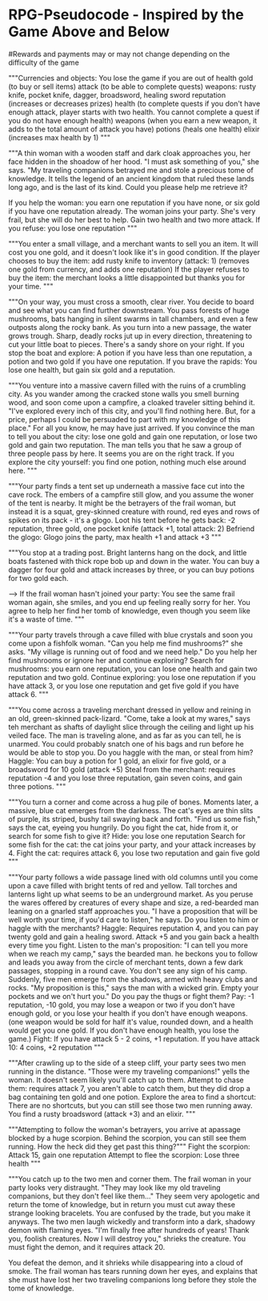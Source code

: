 # RPG-Pseudocode - Inspired by the Game Above and Below
#Rewards and payments may or may not change depending on the difficulty of the game

"""Currencies and objects:
You lose the game if you are out of health
gold (to buy or sell items)
attack (to be able to complete quests)
weapons: rusty knife, pocket knife, dagger, broadsword, healing sword
reputation (increases or decreases prizes)
health (to complete quests if you don't have enough attack, player starts with two health. You cannot complete a quest if you do not have enough health)
weapons (when you earn a new weapon, it adds to the total amount of attack you have)
potions (heals one health)
elixir (increases max health by 1)
"""


"""A thin woman with a wooden staff and dark cloak approaches you, her face hidden in the shoadow of her hood. "I must ask something of you," she says. "My traveling companions betrayed me and stole a precious tome of knowledge.  It tells the legend of an ancient kingdom that ruled these lands long ago, and is the last of its kind. Could you please help me retrieve it?

  If you help the woman: you earn one reputation if you have none, or six gold if you have one reputation already. The woman joins your party. She's very frail, but she will do her best to help. Gain two health and two more attack.
  If you refuse: you lose one reputation
"""
  
"""You enter a small village, and a merchant wants to sell you an item. It will cost you one gold, and it doesn't look like it's in good condition.
   If the player chooses to buy the item: add rusty knife to inventory (attack: 1) (removes one gold from currency, and adds one reputation)
   If the player refuses to buy the item: the merchant looks a little disappointed but thanks you for your time.
"""
 
"""On your way, you must cross a smooth, clear river. You decide to board and see what you can find further downstream. You pass forests of huge mushrooms, bats hanging in silent swarms in tall chambers, and even a few outposts along the rocky bank. As you turn into a new passage, the water grows trough. Sharp, deadly rocks jut up in every direction, threatening to cut your little boat to pieces. There's a sandy shore on your right.
  If you stop the boat and explore: A potion if you have less than one reputation, a potion and two gold if you have one reputation.
  If you brave the rapids: You lose one health, but gain six gold and a reputation.

"""You venture into a massive cavern filled with the ruins of a crumbling city. As you wander among the cracked stone walls you smell burning wood, and soon come upon a campfire, a cloaked traveler sitting behind it. "I've explored every inch of this city, and you'll find nothing here. But, for a price, perhaps I could be persuaded to part with my knowledge of this place." For all you know, he may have just arrived.
  If you convince the man to tell you about the city: lose one gold and gain one reputation, or lose two gold and gain two reputation. The man tells you that he saw a group of three people pass by here. It seems you are on the right track.
  If you explore the city yourself: you find one potion, nothing much else around here.
"""

"""Your party finds a tent set up underneath a massive face cut into the cave rock. The embers of a campfire still glow, and you assume the woner of the tent is nearby. It might be the betrayers of the frail woman, but instead it is a squat, grey-skinned creature with round, red eyes and rows of spikes on its pack - it's a glogo.
  Loot his tent before he gets back: -2 reputation, three gold, one pocket knife (attack +1, total attack: 2)
  Befriend the glogo: Glogo joins the party, max health +1 and attack +3
"""

"""You stop at a trading post. Bright lanterns hang on the dock, and little boats fastened with thick rope bob up and down in the water.
  You can buy a dagger for four gold and attack increases by three, or you can buy potions for two gold each.

--> If the frail woman hasn't joined your party: You see the same frail woman again, she smiles, and you end up feeling really sorry for her. You agree to help her find her tomb of knowledge, even though you seem like it's a waste of time.
  """
  
"""Your party travels through a cave filled with blue crystals and soon you come upon a fishfolk woman. "Can you help me find mushrooms?" she asks. "My village is running out of food and we need help." Do you help her find mushrooms or ignore her and continue exploring?
   Search for mushrooms: you earn one reputation, you can lose one health and gain two reputation and two gold.
   Continue exploring: you lose one reputation if you have attack 3, or you lose one reputation and get five gold if you have attack 6.
"""

"""You come across a traveling merchant dressed in yellow and reining in an old, green-skinned pack-lizard. "Come, take a look at my wares," says teh merchant as shafts of daylight slice through the ceiling and light up his veiled face. The man is traveling alone, and as far as you can tell, he is unarmed. You could probably snatch one of his bags and run before he would be able to stop you. Do you haggle with the man, or steal from him?
   Haggle: You can buy a potion for 1 gold, an elixir for five gold, or a broadsword for 10 gold (attack +5)
   Steal from the merchant: requires reputation -4 and you lose three reputation, gain seven coins, and gain three potions.
"""

"""You turn a corner and come across a hug pile of bones. Moments later, a massive, blue cat emerges from the darkness. The cat's eyes are thin slits of purple, its striped, bushy tail swaying back and forth. "Find us some fish," says the cat, eyeing you hungrily. Do you fight the cat, hide from it, or search for some fish to give it?
   Hide: you lose one reputation
   Search for some fish for the cat: the cat joins your party, and your attack increases by 4.
   Fight the cat: requires attack 6, you lose two reputation and gain five gold
"""

"""Your party follows a wide passage lined with old columns until you come upon a cave filled with bright tents of red and yellow. Tall torches and lanterns light up what seems to be an underground market. As you peruse the wares offered by creatures of every shape and size, a red-bearded man leaning on a gnarled staff approaches you. "I have a proposition that will be well worth your time, if you'd care to listen," he says. Do you listen to him or haggle with the merchants?
   Haggle: Requires reputation 4, and you can pay twenty gold and gain a healing sword. Attack +5 and you gain back a health every time you fight.
   Listen to the man's proposition:
"I can tell you more when we reach my camp," says the bearded man. he beckons you to follow and leads you away from the circle of merchant tents, down a few dark passages, stopping in a round cave. You don't see any sign of his camp. Suddenly, five men emerge from the shadows, armed with heavy clubs and rocks. "My proposition is this," says the man with a wicked grin. Empty your pockets and we on't hurt you." Do you pay the thugs or fight them?
   Pay: -1 reputation, -10 gold, you may lose a weapon or two if you don't have enough gold, or you lose your health if you don't have enough weapons.
      (one weapon would be sold for half it's value, rounded down, and a health would get you one gold. If you don't have enough health, you lose the game.)
   Fight: If you have attack 5 - 2 coins, +1 reputation. If you have attack 10: 4 coins, +2 reputation
"""
   
"""After crawling up to the side of a steep cliff, your party sees two men running in the distance. "Those were my traveling companions!" yells the woman. It doesn't seem likely you'll catch up to them.
   Attempt to chase them: requires attack 7, you aren't able to catch them, but they did drop a bag containing ten gold and one potion.
   Explore the area to find a shortcut: There are no shortcuts, but you can still see those two men running away. You find a rusty broadsword (attack +3) and an elixir.
"""

"""Attempting to follow the woman's betrayers, you arrive at apassage blocked by a huge scorpion. Behind the scorpion, you can still see them running. How the heck did they get past this thing?"""
   Fight the scorpion: Attack 15, gain one reputation
   Attempt to flee the scorpion: Lose three health
"""

"""You catch up to the two men and corner them. The frail woman in your party looks very distraught. "They may look like my old traveling companions, but they don't feel like them..." They seem very apologetic and return the tome of knowledge, but in return you must cut away these strange looking bracelets. You are confused by the trade, but you make it anyways. The two men laugh wickedly and transform into a dark, shadowy demon with flaming eyes. "I'm finally free after hundreds of years! Thank you, foolish creatures. Now I will destroy you," shrieks the creature. You must fight the demon, and it requires attack 20.

You defeat the demon, and it shrieks while disappearing into a cloud of smoke. The frail woman has tears running down her eyes, and explains that she must have lost her two traveling companions long before they stole the tome of knowledge. 
